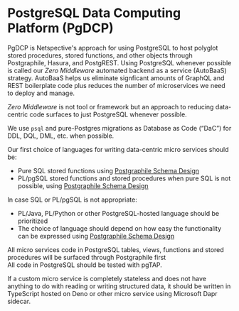 # PostgreSQL Data Computing Platform (PgDCP)

PgDCP is Netspective's approach for using PostgreSQL to host polyglot stored procedures, stored functions, and other objects through Postgraphile, Hasura, and PostgREST. Using PostgreSQL whenever possible is called our _Zero Middleware_ automated backend as a service (AutoBaaS) strategy. AutoBaaS helps us eliminate signficant amounts of GraphQL and REST boilerplate code plus reduces the number of microservices we need to deploy and manage. 

_Zero Middleware_ is not tool or framework but an approach to reducing data-centric code surfaces to just PostgreSQL whenever possible.

We use `psql` and pure-Postgres migrations as Database as Code (“DaC”) for DDL, DQL, DML, etc. when possible. 

Our first choice of languages for writing data-centric micro services should be:

* Pure SQL stored functions using [Postgraphile Schema Design](https://www.graphile.org/postgraphile/postgresql-schema-design/) 
* PL/pgSQL stored functions and stored procedures when pure SQL is not possible, using [Postgraphile Schema Design](https://www.graphile.org/postgraphile/postgresql-schema-design/)  

In case SQL or PL/pgSQL is not appropriate:

* PL/Java, PL/Python or other PostgreSQL-hosted language should be prioritized
* The choice of language should depend on how easy the functionality can be expressed using [Postgraphile Schema Design](https://www.graphile.org/postgraphile/postgresql-schema-design/)

All micro services code in PostgreSQL tables, views, functions and stored procedures will be surfaced through Postgraphile first  
All code in PostgreSQL should be tested with pgTAP.

If a custom micro service is completely stateless and does not have anything to do with reading or writing structured data, it should be written in TypeScript hosted on Deno or other micro service using Microsoft Dapr sidecar.
